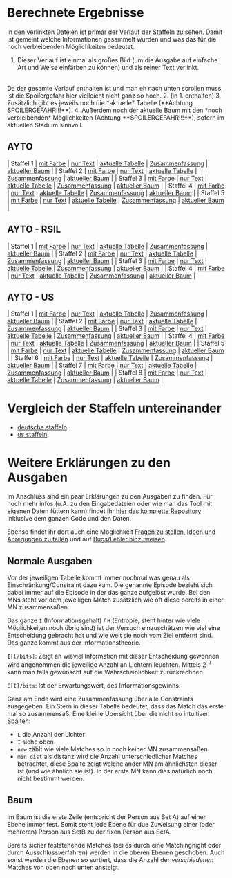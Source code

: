# Berechnete Ergebnisse

In den verlinkten Dateien ist primär der Verlauf der Staffeln zu sehen. Damit
ist gemeint welche Informationen gesammelt wurden und was das für die noch
verbleibenden Möglichkeiten bedeutet.

1. Dieser Verlauf ist einmal als großes Bild (um die Ausgabe auf einfache Art und
Weise einfärben zu können) und als reiner Text verlinkt.
<br>
Da der gesamte Verlauf enthalten ist und man eh nach unten scrollen muss, ist die
Spoilergefahr hier vielleicht nicht ganz so hoch.
2. (in 1. enthalten)
3. Zusätzlich gibt es jeweils noch die *aktuelle* Tabelle (**Achtung SPOILERGEFAHR!!!**).
4. Außerdem noch der aktuelle Baum mit den *noch verbleibenden* Möglichkeiten (Achtung
**SPOILERGEFAHR!!!**), sofern im aktuellen Stadium sinnvoll.

## AYTO

| Staffel 1 | [mit Farbe](data/de01/de01.col.png) | [nur Text](data/de01/de01.txt) | [aktuelle Tabelle](data/de01/de01_tab.png) | [Zusammenfassung](data/de01/de01_sum.png) | [aktueller Baum](data/de01/de01.pdf) |
| Staffel 2 | [mit Farbe](data/de02/de02.col.png) | [nur Text](data/de02/de02.txt) | [aktuelle Tabelle](data/de02/de02_tab.png) | [Zusammenfassung](data/de02/de02_sum.png) | [aktueller Baum](data/de02/de02.pdf) |
| Staffel 3 | [mit Farbe](data/de03/de03.col.png) | [nur Text](data/de03/de03.txt) | [aktuelle Tabelle](data/de03/de03_tab.png) | [Zusammenfassung](data/de03/de03_sum.png) | [aktueller Baum](data/de03/de03.pdf) |
| Staffel 4 | [mit Farbe](data/de04/de04.col.png) | [nur Text](data/de04/de04.txt) | [aktuelle Tabelle](data/de04/de04_tab.png) | [Zusammenfassung](data/de04/de04_sum.png) | [aktueller Baum](data/de04/de04.pdf) |
| Staffel 5 | [mit Farbe](data/de05/de05.col.png) | [nur Text](data/de05/de05.txt) | [aktuelle Tabelle](data/de05/de05_tab.png) | [Zusammenfassung](data/de05/de05_sum.png) | [aktueller Baum](data/de05/de05.pdf) |

## AYTO - RSIL

| Staffel 1 | [mit Farbe](data/de01r/de01r.col.png) | [nur Text](data/de01r/de01r.txt) | [aktuelle Tabelle](data/de01r/de01r_tab.png) | [Zusammenfassung](data/de01r/de01r_sum.png) | [aktueller Baum](data/de01r/de01r.pdf) |
| Staffel 2 | [mit Farbe](data/de02r/de02r.col.png) | [nur Text](data/de02r/de02r.txt) | [aktuelle Tabelle](data/de02r/de02r_tab.png) | [Zusammenfassung](data/de02r/de02r_sum.png) | [aktueller Baum](data/de02r/de02r.pdf) |
| Staffel 3 | [mit Farbe](data/de03r/de03r.col.png) | [nur Text](data/de03r/de03r.txt) | [aktuelle Tabelle](data/de03r/de03r_tab.png) | [Zusammenfassung](data/de03r/de03r_sum.png) | [aktueller Baum](data/de03r/de03r.pdf) |
| Staffel 4 | [mit Farbe](data/de04r/de04r.col.png) | [nur Text](data/de04r/de04r.txt) | [aktuelle Tabelle](data/de04r/de04r_tab.png) | [Zusammenfassung](data/de04r/de04r_sum.png) | [aktueller Baum](data/de04r/de04r.pdf) |

## AYTO - US

| Staffel 1 | [mit Farbe](data/us01/us01.col.png) | [nur Text](data/us01/us01.txt) | [aktuelle Tabelle](data/us01/us01_tab.png) | [Zusammenfassung](data/us01/us01_sum.png) | [aktueller Baum](data/us01/us01.pdf) |
| Staffel 2 | [mit Farbe](data/us02/us02.col.png) | [nur Text](data/us02/us02.txt) | [aktuelle Tabelle](data/us02/us02_tab.png) | [Zusammenfassung](data/us02/us02_sum.png) | [aktueller Baum](data/us02/us02.pdf) |
| Staffel 3 | [mit Farbe](data/us03/us03.col.png) | [nur Text](data/us03/us03.txt) | [aktuelle Tabelle](data/us03/us03_tab.png) | [Zusammenfassung](data/us03/us03_sum.png) | [aktueller Baum](data/us03/us03.pdf) |
| Staffel 4 | [mit Farbe](data/us04/us04.col.png) | [nur Text](data/us04/us04.txt) | [aktuelle Tabelle](data/us04/us04_tab.png) | [Zusammenfassung](data/us04/us04_sum.png) | [aktueller Baum](data/us04/us04.pdf) |
| Staffel 5 | [mit Farbe](data/us05/us05.col.png) | [nur Text](data/us05/us05.txt) | [aktuelle Tabelle](data/us05/us05_tab.png) | [Zusammenfassung](data/us05/us05_sum.png) | [aktueller Baum](data/us05/us05.pdf) |
| Staffel 6 | [mit Farbe](data/us06/us06.col.png) | [nur Text](data/us06/us06.txt) | [aktuelle Tabelle](data/us06/us06_tab.png) | [Zusammenfassung](data/us06/us06_sum.png) | [aktueller Baum](data/us06/us06.pdf) |
| Staffel 7 | [mit Farbe](data/us07/us07.col.png) | [nur Text](data/us07/us07.txt) | [aktuelle Tabelle](data/us07/us07_tab.png) | [Zusammenfassung](data/us07/us07_sum.png) | [aktueller Baum](data/us07/us07.pdf) |
| Staffel 8 | [mit Farbe](data/us08/us08.col.png) | [nur Text](data/us08/us08.txt) | [aktuelle Tabelle](data/us08/us08_tab.png) | [Zusammenfassung](data/us08/us08_sum.png) | [aktueller Baum](data/us08/us08.pdf) |

# Vergleich der Staffeln untereinander

- [deutsche staffeln](stats_de.html).
- [us staffeln](stats_us.html).

# Weitere Erklärungen zu den Ausgaben

Im Anschluss sind ein paar Erklärungen zu den Ausgaben zu finden. Für noch mehr
infos (u.A. zu den Eingabedateien oder wie man das Tool mit eigenen Daten
füttern kann) findet ihr [hier das komplette Repository](https://github.com/atticus-sullivan/sim-ayto)
inklusive dem ganzen Code und den Daten.

Ebenso findet ihr dort auch eine Möglichkeit
[Fragen zu stellen](https://github.com/atticus-sullivan/sim-ayto/discussions/categories/q-a),
[Ideen und Anregungen zu teilen](https://github.com/atticus-sullivan/sim-ayto/discussions/categories/ideas)
und auf
[Bugs/Fehler hinzuweisen](https://github.com/atticus-sullivan/sim-ayto/issues).

## Normale Ausgaben
Vor der jeweiligen Tabelle kommt immer nochmal was genau als Einschränkung/Constraint dazu kam. Die genannte Episode bezieht sich dabei immer auf die Episode in der das ganze aufgelöst wurde. Bei den MNs steht vor dem jeweiligen Match zusätzlich wie oft diese bereits in einer MN zusammensaßen.

Das ganze `I` (Informationsgehalt) / `H` (Entropie, steht hinter wie viele Möglichkeiten noch übrig sind) ist der Versuch einzuschätzen wie viel eine Entscheidung gebracht hat und wie weit sie noch vom Ziel entfernt sind. Das ganze kommt aus der Informationstheorie.

`I[l/bits]`: Zeigt an wieviel Information mit dieser Entscheidung gewonnen wird angenommen die jeweilige Anzahl an Lichtern leuchten. Mittels $2^{-I}$ kann man falls gewünscht auf die Wahrscheinlichkeit zurückrechnen.

`E[I]/bits`: Ist der Erwartungswert, des Informationsgewinns.

Ganz am Ende wird eine Zusammenfassung über alle Constraints ausgegeben. Ein Stern in dieser Tabelle bedeutet, dass das Match das erste mal so zusammensaß. Eine kleine Übersicht über die nicht so intuitiven Spalten:
- `L` die Anzahl der Lichter
- `I` siehe oben
- `new` zählt wie viele Matches so in noch keiner MN zusammensaßen
- `min dist` als distanz wird die Anzahl unterschiedlicher Matches betrachtet, diese Spalte zeigt welche ander MN am ähnlichsten dieser ist (und wie ähnlich sie ist). In der erste MN kann dies natürlich noch nicht bestimmt werden.

## Baum
Im Baum ist die erste Zeile (entspricht der Person aus Set A) auf einer Ebene
immer fest. Somit steht jede Ebene für due Zuweisung einer (oder mehreren)
Person aus SetB zu der fixen Person aus SetA.

Bereits sicher feststehende Matches (sei es durch eine Matchingnight oder durch
Ausschlussverfahren) werden in die oberen Ebenen geschoben. Auch sonst werden
die Ebenen so sortiert, dass die Anzahl der *verschiedenen* Matches von oben
nach unten ansteigt.
